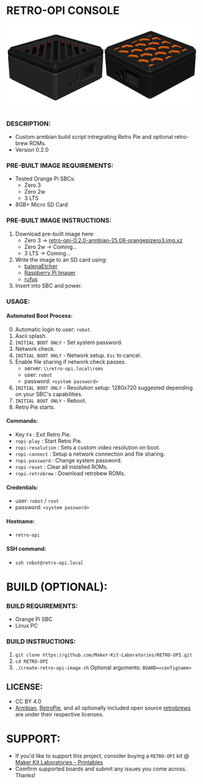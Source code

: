 # RETRO-OPI CONSOLE
![Retro Opi Image](./documentation/retro-opi-image-3.png)

### DESCRIPTION:
- Custom armbian build script intregrating Retro Pie and optional retro-brew ROMs.
- Version 0.2.0

### PRE-BUILT IMAGE REQUIREMENTS:
- Tested Orange Pi SBCs:
    - Zero 3
    - Zero 2w
    - 3 LTS
- 8GB+ Micro SD Card

### PRE-BUILT IMAGE INSTRUCTIONS:
1. Download pre-built image here:
    - Zero 3 -> [retro-opi-0.2.0-armbian-25.08-orangepizero3.img.xz](https://makerkitlab.xyz/data/kit/retroopi/retro-opi-0.2.0-armbian-25.08-orangepizero3.img.xz)
    - Zero 2w -> Coming...
    - 3 LTS -> Coming...
2. Write the image to an SD card using:
    - [balenaEtcher](https://www.balena.io/etcher/) 
    - [Raspberry Pi Imager](https://www.raspberrypi.com/software/)
    - [rufus](https://rufus.ie/)
3. Insert into SBC and power.

### USAGE:
#### Automated Boot Process:
0. Automatic login to user: `robot`.
1. Ascii splash.
2. `INITIAL BOOT ONLY` - Set system password.
3. Network check. 
4. `INITIAL BOOT ONLY` - Network setup. `Esc` to cancel.
5. Enable file sharing if network check passes.
    - server: `\\retro-opi.local\roms`
    - user: `robot`
    - password: `<system password>`
6. `INITIAL BOOT ONLY` - Resolution setup: 1280x720 suggested depending on your SBC's capabilities.
7. `INITIAL BOOT ONLY` - Reboot.
8. Retro Pie starts.
#### Commands:
- Key `F4` : Exit Retro Pie.
- `ropi-play` :  Start Retro Pie.
- `ropi-resolution` : Sets a custom video resolution on boot.
- `ropi-connect` : Setup a network connection and file sharing.
- `ropi-password` : Change system password.
- `ropi-reset` : Clear all installed ROMs.
- `ropi-retrobrew` : Download retrobew ROMs.
#### Credentials:
- user: `robot` / `root`
- password: `<system password>`
#### Hostname: 
- `retro-opi`
#### SSH command: 
- `ssh robot@retro-opi.local`

# BUILD (OPTIONAL):

### BUILD REQUIREMENTS:
- Orange Pi SBC
- Linux PC

### BUILD INSTRUCTIONS:
1. `git clone https://github.com/Maker-Kit-Laboratories/RETRO-OPI.git`
2. `cd RETRO-OPI`
3. `./create-retro-opi-image.sh` Optional arguments: `BOARD=<configname>`


## LICENSE:
- CC BY 4.0
- [Armbian](https://www.armbian.com/), [RetroPie](https://retropie.org.uk/), and all optionally included open source [retrobrews](https://retrobrews.github.io/) are under their respective licenses.


# SUPPORT:
- If you'd like to support this project, consider buying a `RETRO-OPI` kit @ [Maker Kit Laboratories - Printables](https://www.printables.com/@MakerKitLab_2578894)
- Comfirm supported boards and submit any issues you come across. Thanks!